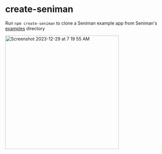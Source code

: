 # create-seniman

Run `npm create-seniman` to clone a Seniman example app from Seniman's [examples](https://github.com/senimanjs/seniman/tree/main/examples) directory

<img width="362" alt="Screenshot 2023-12-29 at 7 19 55 AM" src="https://github.com/senimanjs/clone-seniman-app/assets/510503/73e430f1-87c7-46a6-95b5-0bf0b7874b32">
